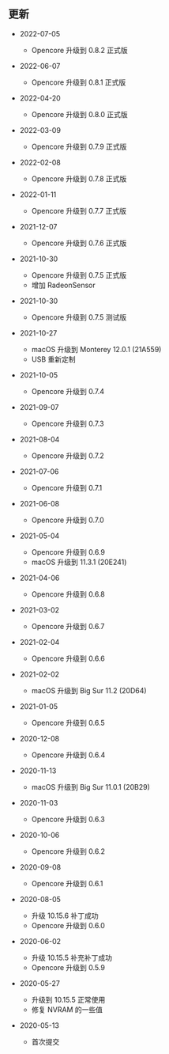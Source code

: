 ## 更新
- 2022-07-05
  - Opencore 升级到 0.8.2 正式版
  
- 2022-06-07
  - Opencore 升级到 0.8.1 正式版
  
- 2022-04-20
  - Opencore 升级到 0.8.0 正式版
  
- 2022-03-09
  - Opencore 升级到 0.7.9 正式版
  
- 2022-02-08
  - Opencore 升级到 0.7.8 正式版
  
- 2022-01-11
  - Opencore 升级到 0.7.7 正式版
  
- 2021-12-07
  - Opencore 升级到 0.7.6 正式版
  
- 2021-10-30
  - Opencore 升级到 0.7.5 正式版
  - 增加 RadeonSensor

- 2021-10-30
  - Opencore 升级到 0.7.5 测试版

- 2021-10-27
  - macOS 升级到 Monterey 12.0.1 (21A559)
  - USB 重新定制

- 2021-10-05
  - Opencore 升级到 0.7.4

- 2021-09-07
  - Opencore 升级到 0.7.3

- 2021-08-04
  - Opencore 升级到 0.7.2

- 2021-07-06
  - Opencore 升级到 0.7.1

- 2021-06-08
  - Opencore 升级到 0.7.0
  
- 2021-05-04
  - Opencore 升级到 0.6.9
  - macOS 升级到 11.3.1 (20E241)

- 2021-04-06
  - Opencore 升级到 0.6.8

- 2021-03-02
  - Opencore 升级到 0.6.7

- 2021-02-04
  - Opencore 升级到 0.6.6

- 2021-02-02
  - macOS 升级到 Big Sur 11.2 (20D64)

- 2021-01-05
  - Opencore 升级到 0.6.5

- 2020-12-08
  - Opencore 升级到 0.6.4

- 2020-11-13
  - macOS 升级到 Big Sur 11.0.1 (20B29)

- 2020-11-03
  - Opencore 升级到 0.6.3

- 2020-10-06
  - Opencore 升级到 0.6.2

- 2020-09-08
  - Opencore 升级到 0.6.1

- 2020-08-05
  - 升级 10.15.6 补丁成功
  - Opencore 升级到 0.6.0

- 2020-06-02
  - 升级 10.15.5 补充补丁成功
  - Opencore 升级到 0.5.9

- 2020-05-27
  - 升级到 10.15.5 正常使用
  - 修复 NVRAM 的一些值
  
- 2020-05-13
  - 首次提交
